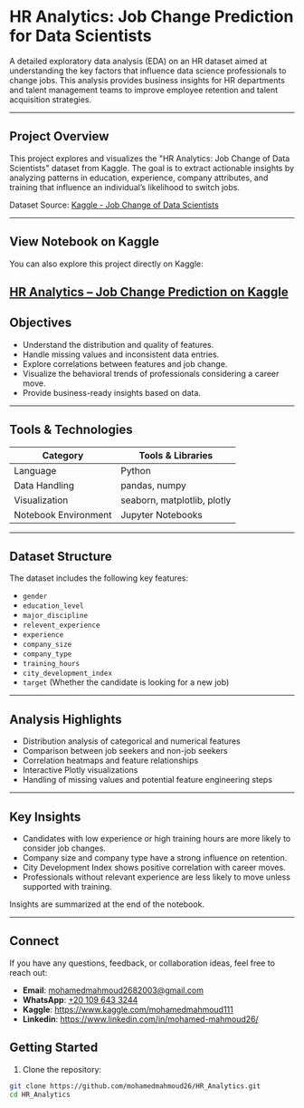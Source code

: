 # HR Analytics: Job Change Prediction for Data Scientists

A detailed exploratory data analysis (EDA) on an HR dataset aimed at understanding the key factors that influence data science professionals to change jobs. This analysis provides business insights for HR departments and talent management teams to improve employee retention and talent acquisition strategies.

---

## Project Overview

This project explores and visualizes the "HR Analytics: Job Change of Data Scientists" dataset from Kaggle. The goal is to extract actionable insights by analyzing patterns in education, experience, company attributes, and training that influence an individual’s likelihood to switch jobs.

Dataset Source: [Kaggle - Job Change of Data Scientists](https://www.kaggle.com/datasets/arashnic/hr-analytics-job-change-of-data-scientists)

---
## View Notebook on Kaggle

You can also explore this project directly on Kaggle:

 [HR Analytics – Job Change Prediction on Kaggle](https://www.kaggle.com/code/mohamedmahmoud111/hr-analytics)
---
## Objectives

- Understand the distribution and quality of features.
- Handle missing values and inconsistent data entries.
- Explore correlations between features and job change.
- Visualize the behavioral trends of professionals considering a career move.
- Provide business-ready insights based on data.

---

## Tools & Technologies

| Category             | Tools & Libraries                    |
|----------------------|--------------------------------------|
| Language             | Python                               |
| Data Handling        | pandas, numpy                        |
| Visualization        | seaborn, matplotlib, plotly          |
| Notebook Environment | Jupyter Notebooks                    |

---

## Dataset Structure

The dataset includes the following key features:

- `gender`
- `education_level`
- `major_discipline`
- `relevent_experience`
- `experience`
- `company_size`
- `company_type`
- `training_hours`
- `city_development_index`
- `target` (Whether the candidate is looking for a new job)

---

## Analysis Highlights

- Distribution analysis of categorical and numerical features
- Comparison between job seekers and non-job seekers
- Correlation heatmaps and feature relationships
- Interactive Plotly visualizations
- Handling of missing values and potential feature engineering steps

---

## Key Insights

- Candidates with low experience or high training hours are more likely to consider job changes.  
- Company size and company type have a strong influence on retention.  
- City Development Index shows positive correlation with career moves.  
- Professionals without relevant experience are less likely to move unless supported with training.

Insights are summarized at the end of the notebook.

---
## Connect

If you have any questions, feedback, or collaboration ideas, feel free to reach out:

- **Email**: [mohamedmahmoud2682003@gmail.com](mailto:mohamedmahmoud2682003@gmail.com)  
- **WhatsApp**: [+20 109 643 3244](https://wa.me/201096433244)
- **Kaggle**:  https://www.kaggle.com/mohamedmahmoud111
- **Linkedin**: https://www.linkedin.com/in/mohamed-mahmoud26/
## Getting Started

1. Clone the repository:
```bash
git clone https://github.com/mohamedmahmoud26/HR_Analytics.git
cd HR_Analytics
